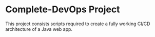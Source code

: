 # Complete-DevOps Project

This project consists scripts required to create a fully working CI/CD architecture of a Java web app.
